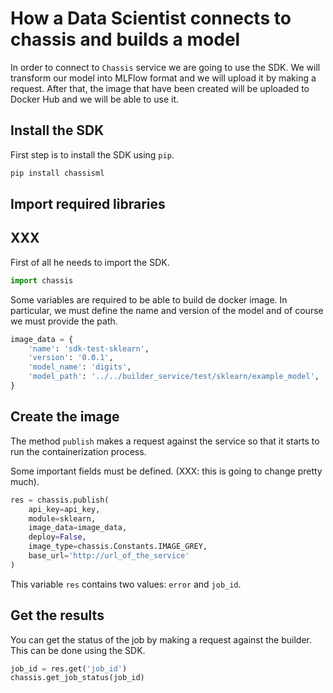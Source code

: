 # How a Data Scientist connects to chassis and builds a model

In order to connect to `Chassis` service we are going to use the SDK. We will transform our model into MLFlow format and we will upload it by making a request. After that, the image that have been created will be uploaded to Docker Hub and we will be able to use it.

## Install the SDK

First step is to install the SDK using `pip`.

```bash
pip install chassisml
```

## Import required libraries



## XXX

First of all he needs to import the SDK.

```python
import chassis
```

Some variables are required to be able to build de docker image. In particular, we must define the name and version of the model and of course we must provide the path.

```python
image_data = {
    'name': 'sdk-test-sklearn',
    'version': '0.0.1',
    'model_name': 'digits',
    'model_path': '../../builder_service/test/sklearn/example_model',
}
```

## Create the image

The method `publish` makes a request against the service so that it starts to run the containerization process.

Some important fields must be defined. (XXX: this is going to change pretty much).

```python
res = chassis.publish(
    api_key=api_key,
    module=sklearn,
    image_data=image_data,
    deploy=False,
    image_type=chassis.Constants.IMAGE_GREY,
    base_url='http://url_of_the_service'
)
```

This variable `res` contains two values: `error` and `job_id`.

## Get the results

You can get the status of the job by making a request against the builder. This can be done using the SDK.

```python
job_id = res.get('job_id')
chassis.get_job_status(job_id)
```
